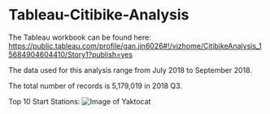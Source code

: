 # Tableau-Citibike-Analysis

The Tableau workbook can be found here: https://public.tableau.com/profile/gan.jin6026#!/vizhome/CitibikeAnalysis_15684904604410/Story1?publish=yes

The data used for this analysis range from July 2018 to September 2018.

The total number of records is 5,179,019 in 2018 Q3.

Top 10 Start Stations:
![Image of Yaktocat](https://github.com/jingan0514/Tableau-Citibike-Analysis/blob/master/Images/general%20view.png)

